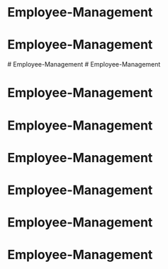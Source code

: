 # Employee-Management
# Employee-Management
#   E m p l o y e e - M a n a g e m e n t  
 # Employee-Management
# Employee-Management
# Employee-Management
# Employee-Management
# Employee-Management
# Employee-Management
# Employee-Management

